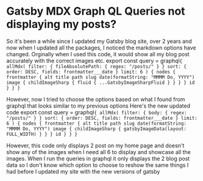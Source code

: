
# Gatsby MDX Graph QL Queries not displaying my posts?

So it's been a while since I updated my Gatsby blog site, over 2 years and now when I updated all the packages, I noticed the markdown options have changed.
Orginally when I used this code, it would show all my blog post accurately with the correct images etc.
          export const query = graphql`
            {
              allMdx(
                filter: { fileAbsolutePath: { regex: "/posts/" } }
                sort: { order: DESC, fields: frontmatter___date }
                limit: 6
              ) {
                nodes {
                  frontmatter {
                    alt
                    title
                    path
                    slug
                    date(formatString: "MMMM Do, YYYY")
                    image {
                      childImageSharp {
                        fluid {
                          ...GatsbyImageSharpFluid
                        }
                      }
                    }
                  }
                  id
                }
              }
            }
          `

However, now I tried to choose the options based on what I found from graphql that looks similar to my previous options
Here's the new updated code
          export const query = graphql`
            {
              allMdx(
                filter: { body: { regex: "/posts/" } }
                sort: { order: DESC, fields: frontmatter___date }
                limit: 6
              ) {
                nodes {
                  frontmatter {
                    alt
                    title
                    path
                    slug
                    date(formatString: "MMMM Do, YYYY")
                    image {
                      childImageSharp {
                        gatsbyImageData(layout: FULL_WIDTH)
                      }
                    }
                  }
                  id
                }
              }
            }
          `

However, this code only displays 2 post on my home page and doesn't show any of the images when I need all 6 to display and showcase all the images.
When I run the queries in graphql it only displays the 2 blog post data so I don't know which option to choose to reshow the same things I had before I updated my site with the new versions of gatsby

        
